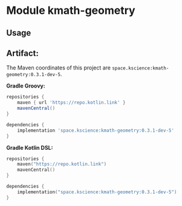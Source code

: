 # Module kmath-geometry



## Usage

## Artifact:

The Maven coordinates of this project are `space.kscience:kmath-geometry:0.3.1-dev-5`.

**Gradle Groovy:**
```groovy
repositories {
    maven { url 'https://repo.kotlin.link' }
    mavenCentral()
}

dependencies {
    implementation 'space.kscience:kmath-geometry:0.3.1-dev-5'
}
```
**Gradle Kotlin DSL:**
```kotlin
repositories {
    maven("https://repo.kotlin.link")
    mavenCentral()
}

dependencies {
    implementation("space.kscience:kmath-geometry:0.3.1-dev-5")
}
```
